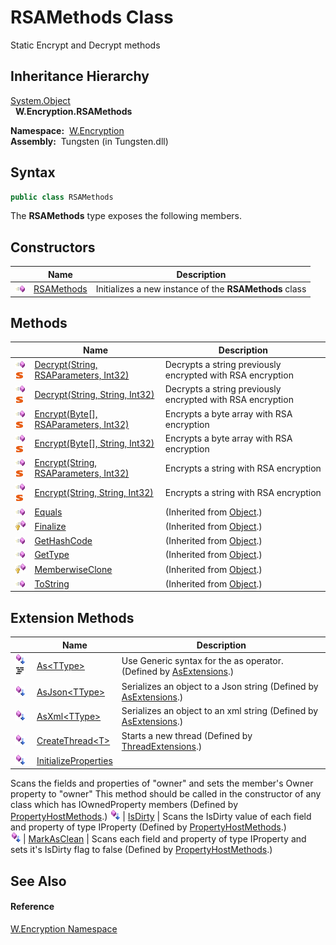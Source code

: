 RSAMethods Class
================
  Static Encrypt and Decrypt methods


Inheritance Hierarchy
---------------------
[System.Object][1]  
  **W.Encryption.RSAMethods**  

  **Namespace:**  [W.Encryption][2]  
  **Assembly:**  Tungsten (in Tungsten.dll)

Syntax
------

```csharp
public class RSAMethods
```

The **RSAMethods** type exposes the following members.


Constructors
------------

                 | Name            | Description                                            
---------------- | --------------- | ------------------------------------------------------ 
![Public method] | [RSAMethods][3] | Initializes a new instance of the **RSAMethods** class 


Methods
-------

                                 | Name                                       | Description                                                
-------------------------------- | ------------------------------------------ | ---------------------------------------------------------- 
![Public method]![Static member] | [Decrypt(String, RSAParameters, Int32)][4] | Decrypts a string previously encrypted with RSA encryption 
![Public method]![Static member] | [Decrypt(String, String, Int32)][5]        | Decrypts a string previously encrypted with RSA encryption 
![Public method]![Static member] | [Encrypt(Byte[], RSAParameters, Int32)][6] | Encrypts a byte array with RSA encryption                  
![Public method]![Static member] | [Encrypt(Byte[], String, Int32)][7]        | Encrypts a byte array with RSA encryption                  
![Public method]![Static member] | [Encrypt(String, RSAParameters, Int32)][8] | Encrypts a string with RSA encryption                      
![Public method]![Static member] | [Encrypt(String, String, Int32)][9]        | Encrypts a string with RSA encryption                      
![Public method]                 | [Equals][10]                               | (Inherited from [Object][1].)                              
![Protected method]              | [Finalize][11]                             | (Inherited from [Object][1].)                              
![Public method]                 | [GetHashCode][12]                          | (Inherited from [Object][1].)                              
![Public method]                 | [GetType][13]                              | (Inherited from [Object][1].)                              
![Protected method]              | [MemberwiseClone][14]                      | (Inherited from [Object][1].)                              
![Public method]                 | [ToString][15]                             | (Inherited from [Object][1].)                              


Extension Methods
-----------------

                                          | Name                       | Description                                                                                                                                                                                                                      
----------------------------------------- | -------------------------- | -------------------------------------------------------------------------------------------------------------------------------------------------------------------------------------------------------------------------------- 
![Public Extension Method]![Code example] | [As&lt;TType>][16]         | Use Generic syntax for the as operator. (Defined by [AsExtensions][17].)                                                                                                                                                         
![Public Extension Method]                | [AsJson&lt;TType>][18]     | Serializes an object to a Json string (Defined by [AsExtensions][17].)                                                                                                                                                           
![Public Extension Method]                | [AsXml&lt;TType>][19]      | Serializes an object to an xml string (Defined by [AsExtensions][17].)                                                                                                                                                           
![Public Extension Method]                | [CreateThread&lt;T>][20]   | Starts a new thread (Defined by [ThreadExtensions][21].)                                                                                                                                                                         
![Public Extension Method]                | [InitializeProperties][22] | 
Scans the fields and properties of "owner" and sets the member's Owner property to "owner" This method should be called in the constructor of any class which has IOwnedProperty members
 (Defined by [PropertyHostMethods][23].) 
![Public Extension Method]                | [IsDirty][24]              | 
Scans the IsDirty value of each field and property of type IProperty
 (Defined by [PropertyHostMethods][23].)                                                                                                                 
![Public Extension Method]                | [MarkAsClean][25]          | 
Scans each field and property of type IProperty and sets it's IsDirty flag to false
 (Defined by [PropertyHostMethods][23].)                                                                                                  


See Also
--------

#### Reference
[W.Encryption Namespace][2]  

[1]: http://msdn.microsoft.com/en-us/library/e5kfa45b
[2]: ../README.md
[3]: _ctor.md
[4]: Decrypt.md
[5]: Decrypt_1.md
[6]: Encrypt.md
[7]: Encrypt_1.md
[8]: Encrypt_2.md
[9]: Encrypt_3.md
[10]: http://msdn.microsoft.com/en-us/library/bsc2ak47
[11]: http://msdn.microsoft.com/en-us/library/4k87zsw7
[12]: http://msdn.microsoft.com/en-us/library/zdee4b3y
[13]: http://msdn.microsoft.com/en-us/library/dfwy45w9
[14]: http://msdn.microsoft.com/en-us/library/57ctke0a
[15]: http://msdn.microsoft.com/en-us/library/7bxwbwt2
[16]: ../../W/AsExtensions/As__1.md
[17]: ../../W/AsExtensions/README.md
[18]: ../../W/AsExtensions/AsJson__1.md
[19]: ../../W/AsExtensions/AsXml__1.md
[20]: ../../W.Threading/ThreadExtensions/CreateThread__1.md
[21]: ../../W.Threading/ThreadExtensions/README.md
[22]: ../../W/PropertyHostMethods/InitializeProperties.md
[23]: ../../W/PropertyHostMethods/README.md
[24]: ../../W/PropertyHostMethods/IsDirty.md
[25]: ../../W/PropertyHostMethods/MarkAsClean.md
[Public method]: ../../_icons/pubmethod.gif "Public method"
[Static member]: ../../_icons/static.gif "Static member"
[Protected method]: ../../_icons/protmethod.gif "Protected method"
[Public Extension Method]: ../../_icons/pubextension.gif "Public Extension Method"
[Code example]: ../../_icons/CodeExample.png "Code example"